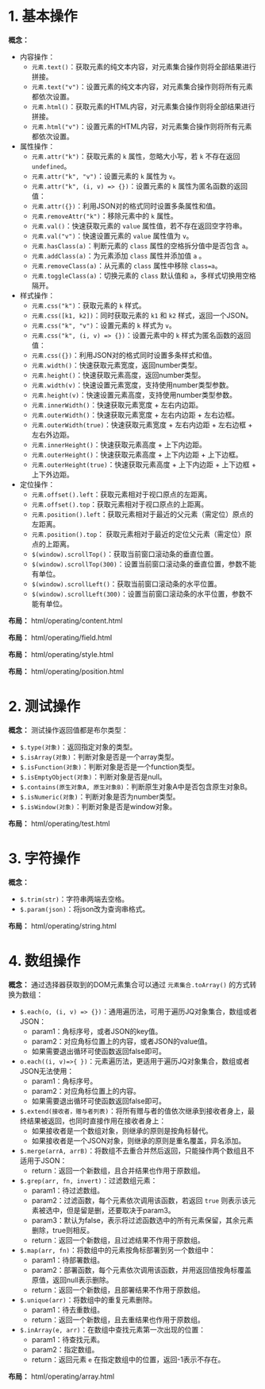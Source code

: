 # 1. 基本操作

**概念：** 
- 内容操作：
    - `元素.text()`：获取元素的纯文本内容，对元素集合操作则将全部结果进行拼接。
    - `元素.text("v")`：设置元素的纯文本内容，对元素集合操作则将所有元素都依次设置。
    - `元素.html()`：获取元素的HTML内容，对元素集合操作则将全部结果进行拼接。
    - `元素.html("v")`：设置元素的HTML内容，对元素集合操作则将所有元素都依次设置。
- 属性操作：
    - `元素.attr("k")`：获取元素的 `k` 属性，忽略大小写，若 `k` 不存在返回 `undefined`。
    - `元素.attr("k", "v")`：设置元素的 `k` 属性为 `v`。
    - `元素.attr("k", (i, v) => {})`：设置元素的 `k` 属性为匿名函数的返回值：
    - `元素.attr({})`：利用JSON对的格式同时设置多条属性和值。
    - `元素.removeAttr("k")`：移除元素中的 `k` 属性。
    - `元素.val()`：快速获取元素的 `value` 属性值，若不存在返回空字符串。
    - `元素.val("v")`：快速设置元素的 `value` 属性值为 `v`。
    - `元素.hasClass(a)`：判断元素的 `class` 属性的空格拆分值中是否包含 `a`。
    - `元素.addClass(a)`：为元素添加 `class` 属性并添加值 `a` 。
    - `元素.removeClass(a)`：从元素的 `class` 属性中移除 `class=a`。
    - `元素.toggleClass(a)`：切换元素的 `class` 默认值和 `a`，多样式切换用空格隔开。
- 样式操作：
    - `元素.css("k")`：获取元素的 `k` 样式。
    - `元素.css([k1, k2])`：同时获取元素的 `k1` 和 `k2` 样式，返回一个JSON。
    - `元素.css("k", "v")`：设置元素的 `k` 样式为 `v`。
    - `元素.css("k", (i, v) => {})`：设置元素中的 `k` 样式为匿名函数的返回值：
    - `元素.css({})`：利用JSON对的格式同时设置多条样式和值。
    - `元素.width()`：快速获取元素宽度，返回number类型。
    - `元素.height()`：快速获取元素高度，返回number类型。
    - `元素.width(v)`：快速设置元素宽度，支持使用number类型参数。
    - `元素.height(v)`：快速设置元素高度，支持使用number类型参数。
    - `元素.innerWidth()`：快速获取元素宽度 + 左右内边距。
    - `元素.outerWidth()`：快速获取元素宽度 + 左右内边距 + 左右边框。
    - `元素.outerWidth(true)`：快速获取元素宽度 + 左右内边距 + 左右边框 + 左右外边距。
    - `元素.innerHeight()`：快速获取元素高度 + 上下内边距。
    - `元素.outerHeight()`：快速获取元素高度 + 上下内边距 + 上下边框。
    - `元素.outerHeight(true)`：快速获取元素高度 + 上下内边距 + 上下边框 + 上下外边距。
- 定位操作：
    - `元素.offset().left`：获取元素相对于视口原点的左距离。
    - `元素.offset().top`：获取元素相对于视口原点的上距离。
    - `元素.position().left`：获取元素相对于最近的父元素（需定位）原点的左距离。
    - `元素.position().top`： 获取元素相对于最近的定位父元素（需定位）原点的上距离。
    - `$(window).scrollTop()`：获取当前窗口滚动条的垂直位置。
    - `$(window).scrollTop(300)`：设置当前窗口滚动条的垂直位置，参数不能有单位。
    - `$(window).scrollLeft()`：获取当前窗口滚动条的水平位置。
    - `$(window).scrollLeft(300)`：设置当前窗口滚动条的水平位置，参数不能有单位。

**布局：** html/operating/content.html

**布局：** html/operating/field.html

**布局：** html/operating/style.html

**布局：** html/operating/position.html

# 2. 测试操作

**概念：** 测试操作返回值都是布尔类型：
- `$.type(对象)`：返回指定对象的类型。
- `$.isArray(对象)`：判断对象是否是一个array类型。
- `$.isFunction(对象)`：判断对象是否是一个function类型。
- `$.isEmptyObject(对象)`：判断对象是否是null。
- `$.contains(原生对象A, 原生对象B)`：判断原生对象A中是否包含原生对象B。
- `$.isNumeric(对象)`：判断对象是否为number类型。
- `$.isWindow(对象)`：判断对象是否是window对象。

**布局：**  html/operating/test.html

# 3. 字符操作

**概念：**
- `$.trim(str)`：字符串两端去空格。
- `$.param(json)`：将json改为查询串格式。

**布局：** html/operating/string.html

# 4. 数组操作

**概念：** 通过选择器获取到的DOM元素集合可以通过 `元素集合.toArray()` 的方式转换为数组：
- `$.each(o, (i, v) => {})`：通用遍历法，可用于遍历JQ对象集合，数组或者JSON：
    - param1：角标序号，或者JSON的key值。
    - param2：对应角标位置上的内容，或者JSON的value值。
    - 如果需要退出循环可使函数返回false即可。 
- `o.each((i, v)=>{ })`：元素遍历法，更适用于遍历JQ对象集合，数组或者JSON无法使用：
    - param1：角标序号。
    - param2：对应角标位置上的内容。
    - 如果需要退出循环可使函数返回false即可。
- `$.extend(接收者，赠与者列表)`：将所有赠与者的值依次继承到接收者身上，最终结果被返回，也同时直接作用在接收者身上：
    - 如果接收者是一个数组对象，则继承的原则是按角标替代。
    - 如果接收者是一个JSON对象，则继承的原则是重名覆盖，异名添加。
- `$.merge(arrA, arrB)`：将数组不去重合并然后返回，只能操作两个数组且不适用于JSON：
    - return：返回一个新数组，且合并结果也作用于原数组。 
- `$.grep(arr, fn, invert)`：过滤数组元素：
    - param1：待过滤数组。
    - param2：过滤函数，每个元素依次调用该函数，若返回 `true` 则表示该元素被选中，但是留是删，还要取决于param3。
    - param3：默认为false，表示将过滤函数选中的所有元素保留，其余元素删除，true则相反。
    - return：返回一个新数组，且过滤结果不作用于原数组。
- `$.map(arr, fn)`：将数组中的元素按角标部署到另一个数组中：
    - param1：待部署数组。
    - param2：部署函数，每个元素依次调用该函数，并用返回值按角标覆盖原值，返回null表示删除。
    - return：返回一个新数组，且部署结果不作用于原数组。
- `$.unique(arr)`：将数组中的重复元素删除。
    - param1：待去重数组。
    - return：返回一个新数组，且去重结果也作用于原数组。
- `$.inArray(e, arr)`：在数组中查找元素第一次出现的位置：
    - param1：待查找元素。
    - param2：指定数组。
    - return：返回元素 `e` 在指定数组中的位置，返回-1表示不存在。

**布局：** html/operating/array.html

